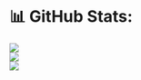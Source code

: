 # 📊 GitHub Stats:
![](https://github-readme-stats.vercel.app/api?username=KenyiShigeru&theme=dark&hide_border=false&include_all_commits=false&count_private=false)<br/>
![](https://github-readme-streak-stats.herokuapp.com/?user=KenyiShigeru&theme=dark&hide_border=false)<br/>
![](https://github-readme-stats.vercel.app/api/top-langs/?username=KenyiShigeru&theme=dark&hide_border=false&include_all_commits=false&count_private=false&layout=compact)
